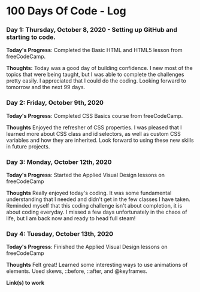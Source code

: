 # 100 Days Of Code - Log

### Day 1: Thursday, October 8, 2020 - Setting up GitHub and starting to code.

**Today's Progress**: Completed the Basic HTML and HTML5 lesson from freeCodeCamp.

**Thoughts:** Today was a good day of building confidence. I new most of the topics that were being taught, but I was able to complete the challenges pretty easily. I appreciated that I could do the coding. Looking forward to tomorrow and the next 99 days. 



### Day 2: Friday, October 9th, 2020

**Today's Progress**: Completed CSS Basics course from freeCodeCamp.

**Thoughts** Enjoyed the refresher of CSS properties. I was pleased that I learned more about CSS class and id selectors, as well as custom CSS variables and how they are inherited. Look forward to using these new skills in future projects. 

### Day 3: Monday, October 12th, 2020

**Today's Progress**: Started the Applied Visual Design lessons on freeCodeCamp

**Thoughts** Really enjoyed today's coding. It was some fundamental understanding that I needed and didn't get in the few classes I have taken. Reminded myself that this coding challenge isn't about completion, it is about coding everyday. I missed a few days unfortunately in the chaos of life, but I am back now and ready to head full steam!

### Day 4: Tuesday, October 13th, 2020

**Today's Progress**: Finished the Applied Visual Design lessons on freeCodeCamp

**Thoughts** Felt great! Learned some interesting ways to use animations of elements. Used skews, ::before, ::after, and @keyframes.

**Link(s) to work**


